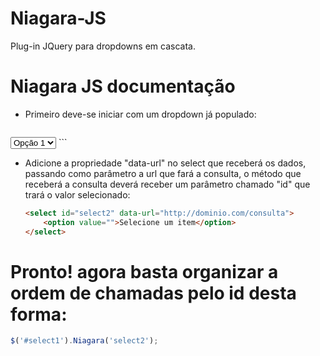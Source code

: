 # Niagara-JS
Plug-in JQuery para dropdowns em cascata.

# Niagara JS documentação

- Primeiro deve-se iniciar com um dropdown já populado: 

	```html
<select id="select1">
		<option value="1">Opção 1</option>
		<option value="2">Opção 2</option>
		<option value="3">Opção 3</option>
	</select>
	```

- Adicione a propriedade "data-url" no select que receberá os dados, passando como parâmetro a url que fará a consulta, o método que receberá a consulta deverá receber um parâmetro chamado "id" que trará o valor selecionado:
	```html
	<select id="select2" data-url="http://dominio.com/consulta">
		<option value="">Selecione um item</option>		
	</select>
	```

# Pronto! agora basta organizar a ordem de chamadas pelo id desta forma:
```js
$('#select1').Niagara('select2');
```

